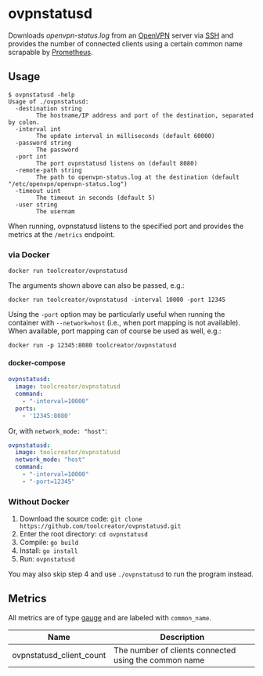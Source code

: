 # ovpnstatusd

Downloads *openvpn-status.log* from an [OpenVPN](https://openvpn.net/) server via
[SSH](https://en.wikipedia.org/wiki/Secure_Shell_Protocol) and provides the number of connected clients using a certain
common name scrapable by [Prometheus](https://prometheus.io/).

## Usage

```shell
$ ovpnstatusd -help
Usage of ./ovpnstatusd:
  -destination string
        The hostname/IP address and port of the destination, separated by colon.
  -interval int
        The update interval in milliseconds (default 60000)
  -password string
        The password
  -port int
        The port ovpnstatusd listens on (default 8080)
  -remote-path string
        The path to openvpn-status.log at the destination (default "/etc/openvpn/openvpn-status.log")
  -timeout uint
        The timeout in seconds (default 5)
  -user string
        The usernam
```

When running, ovpnstatusd listens to the specified port and provides the metrics at the
`/metrics` endpoint.

### via Docker

```shell
docker run toolcreator/ovpnstatusd
```

The arguments shown above can also be passed, e.g.:

```shell
docker run toolcreator/ovpnstatusd -interval 10000 -port 12345
```

Using the `-port` option may be particularly useful when running the container with `--network=host`
(i.e., when port mapping is not available).
When available, port mapping can of course be used as well, e.g.:

```shell
docker run -p 12345:8080 toolcreator/ovpnstatusd
```

#### docker-compose

```yml
ovpnstatusd:
  image: toolcreator/ovpnstatusd
  command:
    - "-interval=10000"
  ports:
    - '12345:8080'
```

Or, with `network_mode: "host"`:

```yml
ovpnstatusd:
  image: toolcreator/ovpnstatusd
  network_mode: "host"
  command:
    - "-interval=10000"
    - "-port=12345"
```

### Without Docker

1. Download the source code: `git clone https://github.com/toolcreator/ovpnstatusd.git`
2. Enter the root directory: `cd ovpnstatusd`
3. Compile: `go build`
4. Install: `go install`
5. Run: `ovpnstatusd`

You may also skip step 4 and use `./ovpnstatusd` to run the program instead.

## Metrics

All metrics are of type [gauge](https://prometheus.io/docs/concepts/metric_types/#gauge)
and are labeled with `common_name`.

| Name          | Description   |
| ------------- | ------------- |
| ovpnstatusd_client_count | The number of clients connected using the common name |
